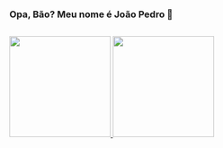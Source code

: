 ### Opa, Bão? Meu nome é João Pedro 👋

##

<div>
  <a href="https://github.com/jao99">
  <img height="180em" src="https://github-readme-stats.vercel.app/api?username=jao99&show_icons=true&theme=dark&include_all_commits=true&count_private=true"/>
  <img height="180em" src="https://github-readme-stats.vercel.app/api/top-langs/?username=jao99&layout=compact&langs_count=7&theme=dark"/>
</div>


  

  
